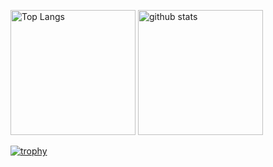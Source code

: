 <p align="left">
  <img alt="Top Langs" height="200px" src="https://github-readme-stats.vercel.app/api/top-langs/?username=tsubamewako&layout=compact&count_private=true&show_icons=true&theme=onedark" />
  <img alt="github stats" height="200px" src="https://github-readme-stats.vercel.app/api?username=shonsukee&count_private=true&show_icons=true&show_icons=true&theme=onedark" />
</p>

[![trophy](https://github-profile-trophy.vercel.app?username=tsubamewako&row=1&column=8&margin-w=15&margin-h=15&theme=onedark&no-frame=true)](https://github.com/ryo-ma/github-profile-trophy)
